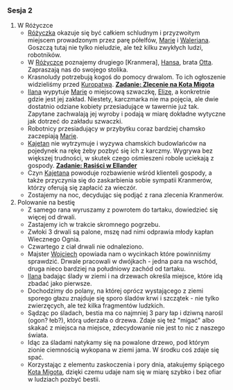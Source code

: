 ### Sesja 2
1. W Różyczce
	* [Różyczka](#l_rozyczka) okazuje się być całkiem schludnym i przyzwoitym miejscem prowadzonym przez parę półelfów, [Marię](#p_maria) i [Waleriana](#p_walerian). Goszczą tutaj nie tylko nieludzie, ale też kilku zwykłych ludzi, robotników.
    * W [Różyczce](#l_rozyczka) poznajemy drugiego [Kranmera], [Hansa](#p_hans_kranmer), brata [Otta](#p_otto_kranmer). Zapraszają nas do swojego stolika.
    * Krasnoludy potrzebują kogoś do pomocy drwalom. To ich ogłoszenie widzieliśmy przed [Kuropatwą](#l_kuropatwa). **[Zadanie: Zlecenie na Kota Migota](#z_q1)**
    * [Ilana](#g_ilana) wypytuje [Marię](#p_maria) o miejscową szwaczkę, [Elizę](#p_eliza), a konkretnie gdzie jest jej zakład. Niestety, karczmarka nie ma pojęcia, ale dwie dostatnio odziane kobiety przesiadujące w tawernie już tak. Zapytane zachwalają jej wyroby i podają w miarę dokładne wytyczne jak dotrzeć do zakładu szwaczki.
    * Robotnicy przesiadujący w przybytku coraz bardziej chamsko zaczepiają [Marię](#p_maria).
	* [Kajetan](#g_kajetan) nie wytrzymuje i wyzywa chamskich budowlańców na pojedynek na rękę żeby pozbyć się ich z karczmy. Wygrywa bez większej trudności, w skutek czego ośmieszeni robole uciekają z gospody. **[Zadanie: Rasiści w Ellander](#z_q2)**
    * Czyn [Kajetana](#g_kajetan) powoduje rozbawienie wśród klienteli gospody, a także przyczynia się do zaskarbienia sobie sympatii Kranmerów, którzy oferują się zapłacić za wieczór.
    * Zostajemy na noc, decydując się podjąć z rana zlecenia Kranmerów.
2. Polowanie na bestię
	* Z samego rana wyruszamy z powrotem do tartaku, dowiedzieć się więcej od drwali.
	* Zastajemy ich w trakcie skromnego pogrzebu.
    * Zwłoki 3 drwali są palone, mszę nad nimi odprawia młody kapłan Wiecznego Ognia.
    * Czwartego z ciał drwali nie odnaleziono.
    * Majster [Wojciech](#p_wojciech) opowiada nam o wycinkach które powinniśmy sprawdzić. Drwale pracowali w dwójkach - jedna para na wschód, druga nieco bardziej na południowy zachód od tartaku.
    * [Ilana](#g_ilana) badając ślady w ziemi i na drzewach określa miejsce, które idą zbadać jako pierwsze.
    * Dochodzimy do polany, na której oprócz wystającego z ziemi sporego głazu znajduje się sporo śladów krwi i szczątek - nie tylko zwierzęcych, ale też kilka fragmentów ludzkich.
    * Sądząc po śladach, bestia ma co najmniej 3 pary łap i dziwną narośl (ogon? łeb?), którą uderzała o drzewa. Zdaje się też "migać" albo skakać z miejsca na miejsce, zdecydowanie nie jest to nic z naszego świata.
    * Idąc za śladami natykamy się na powalone drzewo, pod którym zionie ciemnością wykopana w ziemi jama. W środku coś zdaje się spać.
	* Korzystając z elementu zaskoczenia i pory dnia, atakujemy śpiącego [Kota Migota](#b_migot), dzięki czemu udaje nam się w miarę szybko i bez ofiar w ludziach pozbyć bestii.